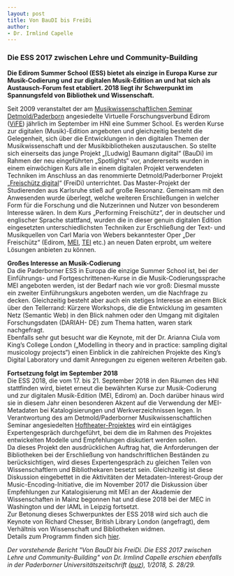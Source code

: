 ```yaml
---
layout: post
title: Von BauDI bis FreiDi
author:
- Dr. Irmlind Capelle
---
```


### Die ESS 2017 zwischen Lehre und Community-Building

**Die Edirom Summer School (ESS) bietet als einzige in Europa Kurse zur Musik-Codierung und zur digitalen Musik-Edition an und hat sich
als Austausch-Forum fest etabliert. 2018 liegt ihr Schwerpunkt im Spannungsfeld von Bibliothek und Wissenschaft.**

Seit 2009 veranstaltet der am [Musikwissenschaftlichen Seminar Detmold/Paderborn] angesiedelte Virtuelle Forschungsverbund Edirom ([ViFE]) jährlich im September im HNI eine Summer School.
Es werden Kurse zur digitalen (Musik)-Edition angeboten und gleichzeitig besteht die Gelegenheit, sich über die Entwicklungen in den digitalen Themen der Musikwissenschaft und der Musikbibliotheken
auszutauschen. So stellte sich einerseits das junge Projekt „[Ludwig] Baumann digital“ (BauDi) im Rahmen der neu eingeführten „Spotlights“ vor, andererseits wurden in einem einwöchigen Kurs alle in einem digitalen Projekt
verwendeten Techniken im Anschluss an das renommierte Detmold/Paderborner Projekt „[Freischütz digital]“ (FreiDi) unterrichtet. Das Master-Projekt der Studierenden aus Karlsruhe stieß auf große Resonanz.
Gemeinsam mit den Anwesenden wurde überlegt, welche weiteren Erschließungen in welcher Form für die Forschung und die Nutzerinnen und Nutzer von besonderem Interesse wären. In dem Kurs „Performing Freischütz“, der
in deutscher und englischer Sprache stattfand, wurden die in dieser genuin digitalen Edition eingesetzten unterschiedlichsten Techniken zur Erschließung der Text- und Musikquellen von Carl Maria von Webers
bekanntester Oper „Der Freischütz“ (Edirom, [MEI], [TEI] etc.) an neuen Daten erprobt, um weitere Lösungen anbieten zu können.

**Großes Interesse an Musik-Codierung**  
Da die Paderborner ESS in Europa die einzige Summer School ist, bei der Einführungs- und Fortgeschrittenen-Kurse in die Musik-Codierungssprache MEI angeboten werden, ist der Bedarf nach wie vor groß: Diesmal
musste ein zweiter Einführungskurs angeboten werden, um die Nachfrage zu decken. Gleichzeitig besteht aber auch ein stetiges Interesse an einem Blick über den Tellerrand: Kürzere Workshops, die die Entwicklung im
gesamten Netz (Semantic Web) in den Blick nahmen oder den Umgang mit digitalen Forschungsdaten (DARIAH- DE) zum Thema hatten, waren stark nachgefragt.  
Ebenfalls sehr gut besucht war die Keynote, mit der Dr. Arianna Ciula vom King’s College London („Modelling in theory and in practice: sampling digital musicology projects“) einen Einblick in die zahlreichen Projekte
des King’s Digital Laboratory und damit Anregungen zu eigenen weiteren Arbeiten gab.

**Fortsetzung folgt im September 2018**  
Die ESS 2018, die vom 17. bis 21. September 2018 in den Räumen des HNI stattfinden wird, bietet erneut die bewährten Kurse zur Musik-Codierung und zur digitalen Musik-Edition (MEI, Edirom) an. Doch darüber hinaus
wird sie in diesem Jahr einen besonderen Akzent auf die Verwendung der MEI-Metadaten bei Katalogisierungen und Werkverzeichnissen legen. In Verantwortung des am Detmold/Paderborner Musikwissenschaftlichen
Seminar angesiedelten [Hoftheater-Projektes] wird ein eintägiges Expertengespräch durchgeführt, bei dem die im Rahmen des Projektes entwickelten Modelle und Empfehlungen diskutiert werden sollen.  
Da dieses Projekt den ausdrücklichen Auftrag hat, die Anforderungen der Bibliotheken bei der Erschließung von handschriftlichen Beständen zu berücksichtigen, wird dieses Expertengespräch zu gleichen Teilen
von Wissenschaftlern und Bibliothekaren besetzt sein. Gleichzeitig ist diese Diskussion eingebettet in die Aktivitäten der Metadaten-Interest-Group der Music-Encoding-Initiative, die im November 2017 die
Diskussion über Empfehlungen zur Katalogisierung mit MEI an der Akademie der Wissenschaften in Mainz begonnen hat und diese 2018 bei der MEC in Washington und der IAML in Leipzig fortsetzt.  
Zur Betonung dieses Schwerpunktes der ESS 2018 wird sich auch die Keynote von Richard Chesser, British Library London (angefragt), dem Verhältnis von Wissenschaft und Bibliotheken widmen.  
Details zum Programm finden sich [hier].


*Der vorstehende Bericht "Von BauDI bis FreiDi. Die ESS 2017 zwischen Lehre und Community-Building" von Dr. Irmlind Capelle erschien ebenfalls in der Paderborner Universitätszeitschrift ([puz]), 1/2018, S. 28/29.*  


[puz]: https://kw.uni-paderborn.de/fileadmin/fakultaet/Institute/anglistik-amerikanistik/Geierhos/Presse/PUZ/PUZ_SoSe_2018.pdf
[ViFE]: https://edirom.de/
[Musikwissenschaftlichen Seminar Detmold/Paderborn]: https://www.muwi-detmold-paderborn.de/
[Freischütz digital]: https://freischuetz-digital.de/
[MEI]: https://music-encoding.org/
[TEI]: https://tei-c.org/
[Hoftheater-Projektes]: https://hoftheater-detmold.de/
[hier]: https://ess.uni-paderborn.de/2018/programm.html
